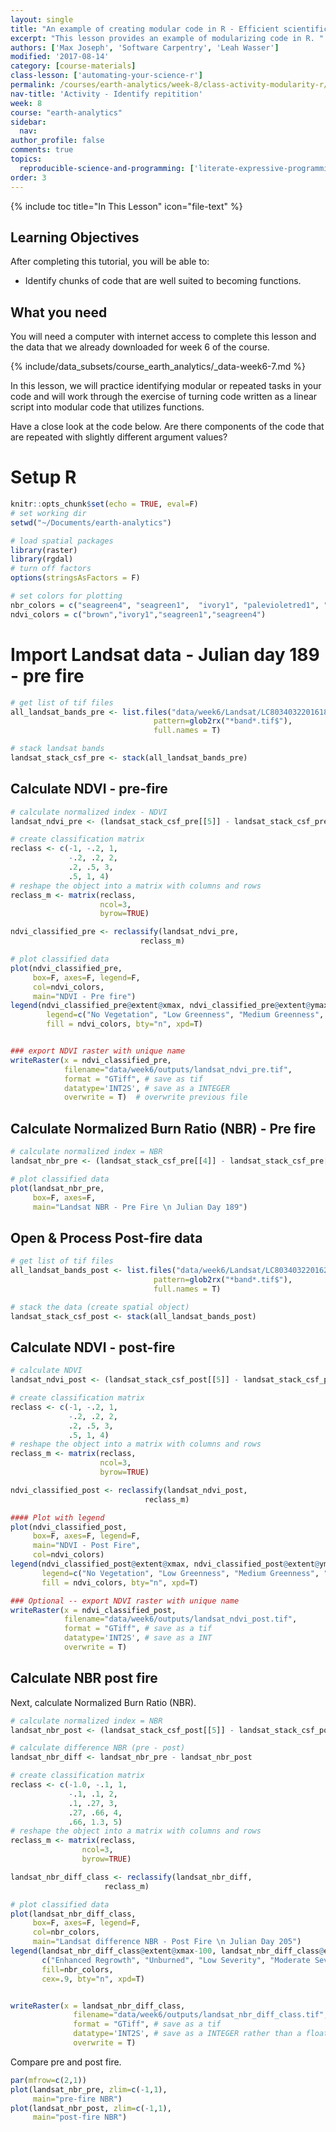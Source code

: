 ```yaml
---
layout: single
title: "An example of creating modular code in R - Efficient scientific programming"
excerpt: "This lesson provides an example of modularizing code in R. "
authors: ['Max Joseph', 'Software Carpentry', 'Leah Wasser']
modified: '2017-08-14'
category: [course-materials]
class-lesson: ['automating-your-science-r']
permalink: /courses/earth-analytics/week-8/class-activity-modularity-r/
nav-title: 'Activity - Identify repitition'
week: 8
course: "earth-analytics"
sidebar:
  nav:
author_profile: false
comments: true
topics:
  reproducible-science-and-programming: ['literate-expressive-programming', 'functions']
order: 3
---
```



{% include toc title="In This Lesson" icon="file-text" %}

<div class='notice--success' markdown="1">

## <i class="fa fa-graduation-cap" aria-hidden="true"></i> Learning Objectives

After completing this tutorial, you will be able to:

* Identify chunks of code that are well suited to becoming functions.

## <i class="fa fa-check-square-o fa-2" aria-hidden="true"></i> What you need

You will need a computer with internet access to complete this lesson and the
data that we already downloaded for week 6 of the course.

{% include/data_subsets/course_earth_analytics/_data-week6-7.md %}
</div>

In this lesson, we will practice identifying modular or repeated tasks in your
code and will work through the exercise of turning code written as a linear
script into modular code that utilizes functions.

Have a close look at the code below. Are there components of the code that are
repeated with slightly different argument values?

# Setup R


```r
knitr::opts_chunk$set(echo = TRUE, eval=F)
# set working dir
setwd("~/Documents/earth-analytics")

# load spatial packages
library(raster)
library(rgdal)
# turn off factors
options(stringsAsFactors = F)

# set colors for plotting
nbr_colors = c("seagreen4", "seagreen1",  "ivory1", "palevioletred1", "palevioletred4")
ndvi_colors = c("brown","ivory1","seagreen1","seagreen4")
```

# Import Landsat data - Julian day 189 - pre fire



```r
# get list of tif files
all_landsat_bands_pre <- list.files("data/week6/Landsat/LC80340322016189-SC20170128091153/crop",
                                pattern=glob2rx("*band*.tif$"),
                                full.names = T)

# stack landsat bands
landsat_stack_csf_pre <- stack(all_landsat_bands_pre)

```

## Calculate NDVI - pre-fire


```r
# calculate normalized index - NDVI
landsat_ndvi_pre <- (landsat_stack_csf_pre[[5]] - landsat_stack_csf_pre[[4]]) / (landsat_stack_csf_pre[[5]] + landsat_stack_csf_pre[[4]])

# create classification matrix
reclass <- c(-1, -.2, 1,
             -.2, .2, 2,
             .2, .5, 3,
             .5, 1, 4)
# reshape the object into a matrix with columns and rows
reclass_m <- matrix(reclass,
                    ncol=3,
                    byrow=TRUE)

ndvi_classified_pre <- reclassify(landsat_ndvi_pre,
                             reclass_m)

# plot classified data
plot(ndvi_classified_pre,
     box=F, axes=F, legend=F,
     col=ndvi_colors,
     main="NDVI - Pre fire")
legend(ndvi_classified_pre@extent@xmax, ndvi_classified_pre@extent@ymax,
        legend=c("No Vegetation", "Low Greenness", "Medium Greenness", "High Greeness"),
        fill = ndvi_colors, bty="n", xpd=T)


### export NDVI raster with unique name
writeRaster(x = ndvi_classified_pre,
            filename="data/week6/outputs/landsat_ndvi_pre.tif",
            format = "GTiff", # save as tif
            datatype='INT2S', # save as a INTEGER
            overwrite = T)  # overwrite previous file

```

## Calculate Normalized Burn Ratio (NBR) - Pre fire


```r
# calculate normalized index = NBR
landsat_nbr_pre <- (landsat_stack_csf_pre[[4]] - landsat_stack_csf_pre[[7]]) / (landsat_stack_csf_pre[[4]] + landsat_stack_csf_pre[[7]])

# plot classified data
plot(landsat_nbr_pre,
     box=F, axes=F,
     main="Landsat NBR - Pre Fire \n Julian Day 189")
```

## Open & Process Post-fire data


```r
# get list of tif files
all_landsat_bands_post <- list.files("data/week6/Landsat/LC80340322016205-SC20170127160728/crop",
                                pattern=glob2rx("*band*.tif$"),
                                full.names = T)

# stack the data (create spatial object)
landsat_stack_csf_post <- stack(all_landsat_bands_post)

```

## Calculate NDVI - post-fire


```r
# calculate NDVI
landsat_ndvi_post <- (landsat_stack_csf_post[[5]] - landsat_stack_csf_post[[4]]) / (landsat_stack_csf_post[[5]] + landsat_stack_csf_post[[4]])

# create classification matrix
reclass <- c(-1, -.2, 1,
             -.2, .2, 2,
             .2, .5, 3,
             .5, 1, 4)
# reshape the object into a matrix with columns and rows
reclass_m <- matrix(reclass,
                    ncol=3,
                    byrow=TRUE)

ndvi_classified_post <- reclassify(landsat_ndvi_post,
                              reclass_m)

#### Plot with legend
plot(ndvi_classified_post,
     box=F, axes=F, legend=F,
     main="NDVI - Post Fire",
     col=ndvi_colors)
legend(ndvi_classified_post@extent@xmax, ndvi_classified_post@extent@ymax,
       legend=c("No Vegetation", "Low Greenness", "Medium Greenness", "High Greeness"),
       fill = ndvi_colors, bty="n", xpd=T)

### Optional -- export NDVI raster with unique name
writeRaster(x = ndvi_classified_post,
            filename="data/week6/outputs/landsat_ndvi_post.tif",
            format = "GTiff", # save as a tif
            datatype='INT2S', # save as a INT
            overwrite = T)

```

## Calculate NBR post fire
Next, calculate Normalized Burn Ratio (NBR).


```r
# calculate normalized index = NBR
landsat_nbr_post <- (landsat_stack_csf_post[[5]] - landsat_stack_csf_post[[7]]) / (landsat_stack_csf_post[[5]] + landsat_stack_csf_post[[7]])

# calculate difference NBR (pre - post)
landsat_nbr_diff <- landsat_nbr_pre - landsat_nbr_post

# create classification matrix
reclass <- c(-1.0, -.1, 1,
             -.1, .1, 2,
             .1, .27, 3,
             .27, .66, 4,
             .66, 1.3, 5)
# reshape the object into a matrix with columns and rows
reclass_m <- matrix(reclass,
                ncol=3,
                byrow=TRUE)

landsat_nbr_diff_class <- reclassify(landsat_nbr_diff,
                     reclass_m)

# plot classified data
plot(landsat_nbr_diff_class,
     box=F, axes=F, legend=F,
     col=nbr_colors,
     main="Landsat difference NBR - Post Fire \n Julian Day 205")
legend(landsat_nbr_diff_class@extent@xmax-100, landsat_nbr_diff_class@extent@ymax,
       c("Enhanced Regrowth", "Unburned", "Low Severity", "Moderate Severity", "High Severity"),
       fill=nbr_colors,
       cex=.9, bty="n", xpd=T)


writeRaster(x = landsat_nbr_diff_class,
              filename="data/week6/outputs/landsat_nbr_diff_class.tif",
              format = "GTiff", # save as a tif
              datatype='INT2S', # save as a INTEGER rather than a float
              overwrite = T)

```

Compare pre and post fire.



```r
par(mfrow=c(2,1))
plot(landsat_nbr_pre, zlim=c(-1,1),
     main="pre-fire NBR")
plot(landsat_nbr_post, zlim=c(-1,1),
     main="post-fire NBR")
```
